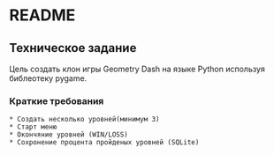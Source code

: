 # README
## Техническое задание
Цель создать клон игры Geometry Dash на языке Python используя библеотеку pygame.
### Краткие требования
    * Создать несколько уровней(минимум 3)
    * Старт меню
    * Окончяние уровней (WIN/LOSS)
    * Сохронение процента пройденых уровней (SQLite)
